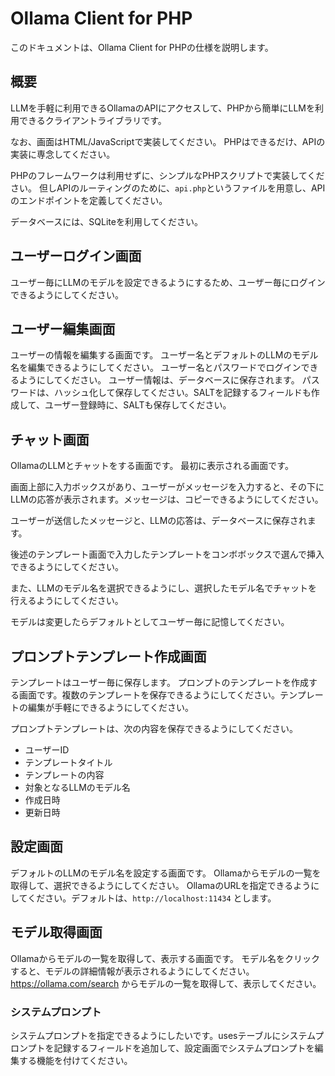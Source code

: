 # Ollama Client for PHP

このドキュメントは、Ollama Client for PHPの仕様を説明します。

## 概要

LLMを手軽に利用できるOllamaのAPIにアクセスして、PHPから簡単にLLMを利用できるクライアントライブラリです。

なお、画面はHTML/JavaScriptで実装してください。
PHPはできるだけ、APIの実装に専念してください。

PHPのフレームワークは利用せずに、シンプルなPHPスクリプトで実装してください。
但しAPIのルーティングのために、`api.php`というファイルを用意し、APIのエンドポイントを定義してください。

データベースには、SQLiteを利用してください。

## ユーザーログイン画面

ユーザー毎にLLMのモデルを設定できるようにするため、ユーザー毎にログインできるようにしてください。

## ユーザー編集画面

ユーザーの情報を編集する画面です。
ユーザー名とデフォルトのLLMのモデル名を編集できるようにしてください。
ユーザー名とパスワードでログインできるようにしてください。
ユーザー情報は、データベースに保存されます。
パスワードは、ハッシュ化して保存してください。SALTを記録するフィールドも作成して、ユーザー登録時に、SALTも保存してください。

## チャット画面

OllamaのLLMとチャットをする画面です。
最初に表示される画面です。

画面上部に入力ボックスがあり、ユーザーがメッセージを入力すると、その下にLLMの応答が表示されます。メッセージは、コピーできるようにしてください。

ユーザーが送信したメッセージと、LLMの応答は、データベースに保存されます。

後述のテンプレート画面で入力したテンプレートをコンボボックスで選んで挿入できるようにしてください。

また、LLMのモデル名を選択できるようにし、選択したモデル名でチャットを行えるようにしてください。

モデルは変更したらデフォルトとしてユーザー毎に記憶してください。

## プロンプトテンプレート作成画面

テンプレートはユーザー毎に保存します。
プロンプトのテンプレートを作成する画面です。複数のテンプレートを保存できるようにしてください。テンプレートの編集が手軽にできるようにしてください。

プロンプトテンプレートは、次の内容を保存できるようにしてください。

- ユーザーID
- テンプレートタイトル
- テンプレートの内容
- 対象となるLLMのモデル名
- 作成日時
- 更新日時

## 設定画面

デフォルトのLLMのモデル名を設定する画面です。
Ollamaからモデルの一覧を取得して、選択できるようにしてください。
OllamaのURLを指定できるようにしてください。デフォルトは、`http://localhost:11434` とします。

## モデル取得画面

Ollamaからモデルの一覧を取得して、表示する画面です。
モデル名をクリックすると、モデルの詳細情報が表示されるようにしてください。
https://ollama.com/search からモデルの一覧を取得して、表示してください。

### システムプロンプト

システムプロンプトを指定できるようにしたいです。usesテーブルにシステムプロンプトを記録するフィールドを追加して、設定画面でシステムプロンプトを編集する機能を付けてください。
